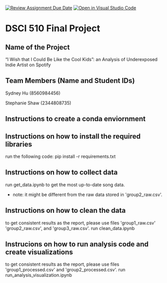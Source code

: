 [![Review Assignment Due Date](https://classroom.github.com/assets/deadline-readme-button-24ddc0f5d75046c5622901739e7c5dd533143b0c8e959d652212380cedb1ea36.svg)](https://classroom.github.com/a/h_LXMCrc)
[![Open in Visual Studio Code](https://classroom.github.com/assets/open-in-vscode-718a45dd9cf7e7f842a935f5ebbe5719a5e09af4491e668f4dbf3b35d5cca122.svg)](https://classroom.github.com/online_ide?assignment_repo_id=12663000&assignment_repo_type=AssignmentRepo)
# DSCI 510 Final Project

## Name of the Project
“I Wish that I Could Be Like the Cool Kids”: an Analysis of Underexposed Indie Artist on Spotify

## Team Members (Name and Student IDs)
Sydney Hu (8560984456)

Stephanie Shaw (2344808735)

## Instructions to create a conda enviornment

## Instructions on how to install the required libraries
run the following code:
pip install -r requirements.txt

## Instructions on how to collect data
run get_data.ipynb to get the most up-to-date song data. 
* note: it might be different from the raw data stored in 'group2_raw.csv'. 

## Instructions on how to clean the data
to get consistent results as the report, please use files 'group1_raw.csv' 'group2_raw.csv', and 'group3_raw.csv'.
run clean_data.ipynb


## Instrucions on how to run analysis code and create visualizations
to get consistent results as the report, please use files 'group1_processed.csv' and 'group2_processed.csv'.
run run_analysis_visualization.ipynb
